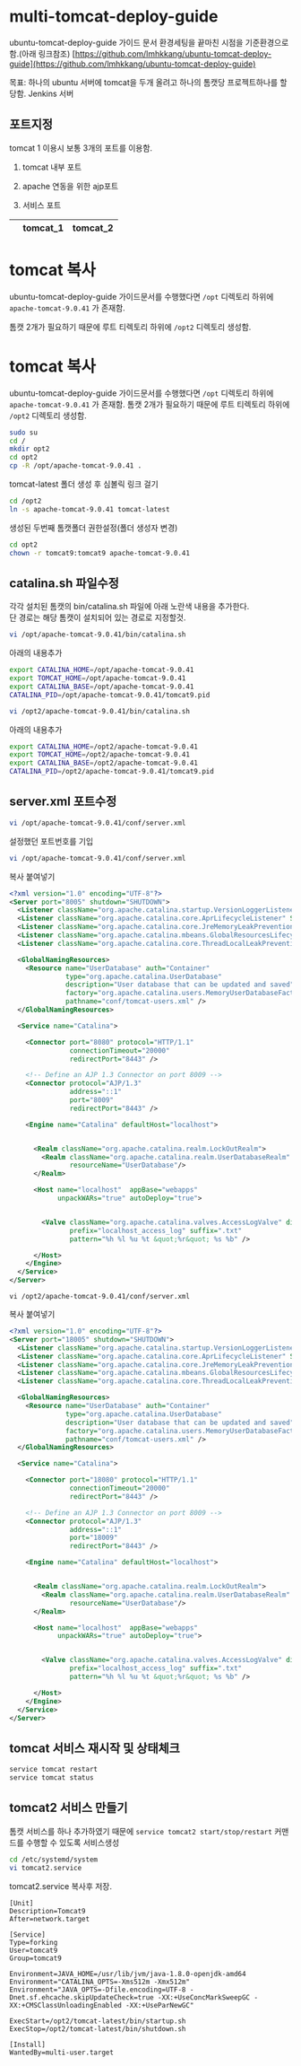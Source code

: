 
# multi-tomcat-deploy-guide

ubuntu-tomcat-deploy-guide 가이드 문서 환경세팅을 끝마친 시점을 기준환경으로 함.(아래 링크참조)  [https://github.com/lmhkkang/ubuntu-tomcat-deploy-guide](https://github.com/lmhkkang/ubuntu-tomcat-deploy-guide)

목표: 하나의 ubuntu 서버에 tomcat을 두개 올려고 하나의 톰캣당 프로젝트하나를 할당함. Jenkins 서버


## 포트지정

tomcat 1 이용시 보통 3개의 포트를 이용함.

1. tomcat 내부 포트

2. apache 연동을 위한 ajp포트

3. 서비스 포트

| |tomcat_1 |tomcat_2 |
|----------------|-------------------------------|-----------------------------|
# tomcat 복사

ubuntu-tomcat-deploy-guide 가이드문서를 수행했다면 `/opt` 디렉토리 하위에 `apache-tomcat-9.0.41` 가 존재함.

톰캣 2개가 필요하기 때문에 루트 티렉토리 하위에 `/opt2` 디렉토리 생성함.

# tomcat 복사

ubuntu-tomcat-deploy-guide 가이드문서를 수행했다면  `/opt`  디렉토리 하위에  `apache-tomcat-9.0.41`  가 존재함. 톰캣 2개가 필요하기 때문에 루트 티렉토리 하위에  `/opt2`  디렉토리 생성함.

```bash
sudo su
cd /
mkdir opt2
cd opt2
cp -R /opt/apache-tomcat-9.0.41 .

```

tomcat-latest 폴더 생성 후 심볼릭 링크 걸기

```bash
cd /opt2 
ln -s apache-tomcat-9.0.41 tomcat-latest

```

생성된 두번째 톰캣폴더 권한설정(폴더 생성자 변경)

```bash
cd opt2
chown -r tomcat9:tomcat9 apache-tomcat-9.0.41

```

## catalina.sh 파일수정

각각 설치된 톰캣의 bin/catalina.sh 파일에 아래 노란색 내용을 추가한다.  
단 경로는 해당 톰캣이 설치되어 있는 경로로 지정할것.

```bash
vi /opt/apache-tomcat-9.0.41/bin/catalina.sh

```

아래의 내용추가

```bash
export CATALINA_HOME=/opt/apache-tomcat-9.0.41
export TOMCAT_HOME=/opt/apache-tomcat-9.0.41
export CATALINA_BASE=/opt/apache-tomcat-9.0.41 
CATALINA_PID=/opt/apache-tomcat-9.0.41/tomcat9.pid

```

```bash
vi /opt2/apache-tomcat-9.0.41/bin/catalina.sh

```

아래의 내용추가

```bash
export CATALINA_HOME=/opt2/apache-tomcat-9.0.41
export TOMCAT_HOME=/opt2/apache-tomcat-9.0.41
export CATALINA_BASE=/opt2/apache-tomcat-9.0.41
CATALINA_PID=/opt2/apache-tomcat-9.0.41/tomcat9.pid

```

## server.xml 포트수정

```bash
vi /opt/apache-tomcat-9.0.41/conf/server.xml

```

설정했던 포트번호를 기입

```bash
vi /opt/apache-tomcat-9.0.41/conf/server.xml

```

복사 붙여넣기

```xml
<?xml version="1.0" encoding="UTF-8"?>
<Server port="8005" shutdown="SHUTDOWN">
  <Listener className="org.apache.catalina.startup.VersionLoggerListener" />
  <Listener className="org.apache.catalina.core.AprLifecycleListener" SSLEngine="on" />
  <Listener className="org.apache.catalina.core.JreMemoryLeakPreventionListener" />
  <Listener className="org.apache.catalina.mbeans.GlobalResourcesLifecycleListener" />
  <Listener className="org.apache.catalina.core.ThreadLocalLeakPreventionListener" />

  <GlobalNamingResources>
    <Resource name="UserDatabase" auth="Container"
              type="org.apache.catalina.UserDatabase"
              description="User database that can be updated and saved"
              factory="org.apache.catalina.users.MemoryUserDatabaseFactory"
              pathname="conf/tomcat-users.xml" />
  </GlobalNamingResources>

  <Service name="Catalina">

    <Connector port="8080" protocol="HTTP/1.1"
               connectionTimeout="20000"
               redirectPort="8443" />

    <!-- Define an AJP 1.3 Connector on port 8009 -->
    <Connector protocol="AJP/1.3"
               address="::1"
               port="8009"
               redirectPort="8443" />

    <Engine name="Catalina" defaultHost="localhost">


      <Realm className="org.apache.catalina.realm.LockOutRealm">
        <Realm className="org.apache.catalina.realm.UserDatabaseRealm"
               resourceName="UserDatabase"/>
      </Realm>

      <Host name="localhost"  appBase="webapps"
            unpackWARs="true" autoDeploy="true">


        <Valve className="org.apache.catalina.valves.AccessLogValve" directory="logs"
               prefix="localhost_access_log" suffix=".txt"
               pattern="%h %l %u %t &quot;%r&quot; %s %b" />

      </Host>
    </Engine>
  </Service>
</Server>

```

```
vi /opt2/apache-tomcat-9.0.41/conf/server.xml

```

복사 붙여넣기

```xml
<?xml version="1.0" encoding="UTF-8"?>
<Server port="18005" shutdown="SHUTDOWN">
  <Listener className="org.apache.catalina.startup.VersionLoggerListener" />
  <Listener className="org.apache.catalina.core.AprLifecycleListener" SSLEngine="on" />
  <Listener className="org.apache.catalina.core.JreMemoryLeakPreventionListener" />
  <Listener className="org.apache.catalina.mbeans.GlobalResourcesLifecycleListener" />
  <Listener className="org.apache.catalina.core.ThreadLocalLeakPreventionListener" />

  <GlobalNamingResources>
    <Resource name="UserDatabase" auth="Container"
              type="org.apache.catalina.UserDatabase"
              description="User database that can be updated and saved"
              factory="org.apache.catalina.users.MemoryUserDatabaseFactory"
              pathname="conf/tomcat-users.xml" />
  </GlobalNamingResources>

  <Service name="Catalina">

    <Connector port="18080" protocol="HTTP/1.1"
               connectionTimeout="20000"
               redirectPort="8443" />

    <!-- Define an AJP 1.3 Connector on port 8009 -->
    <Connector protocol="AJP/1.3"
               address="::1"
               port="18009"
               redirectPort="8443" />

    <Engine name="Catalina" defaultHost="localhost">


      <Realm className="org.apache.catalina.realm.LockOutRealm">
        <Realm className="org.apache.catalina.realm.UserDatabaseRealm"
               resourceName="UserDatabase"/>
      </Realm>

      <Host name="localhost"  appBase="webapps"
            unpackWARs="true" autoDeploy="true">


        <Valve className="org.apache.catalina.valves.AccessLogValve" directory="logs"
               prefix="localhost_access_log" suffix=".txt"
               pattern="%h %l %u %t &quot;%r&quot; %s %b" />

      </Host>
    </Engine>
  </Service>
</Server>

```

## tomcat 서비스 재시작 및 상태체크

```bash
service tomcat restart
service tomcat status

```

## tomcat2 서비스 만들기

톰캣 서비스를 하나 추가하였기 때문에  `service tomcat2 start/stop/restart`  커맨드를 수행할 수 있도록 서비스생성

```bash
cd /etc/systemd/system
vi tomcat2.service

```

tomcat2.service 복사후 저장.

```
[Unit]
Description=Tomcat9
After=network.target

[Service]
Type=forking
User=tomcat9
Group=tomcat9

Environment=JAVA_HOME=/usr/lib/jvm/java-1.8.0-openjdk-amd64
Environment="CATALINA_OPTS=-Xms512m -Xmx512m"
Environment="JAVA_OPTS=-Dfile.encoding=UTF-8 -Dnet.sf.ehcache.skipUpdateCheck=true -XX:+UseConcMarkSweepGC -XX:+CMSClassUnloadingEnabled -XX:+UseParNewGC"

ExecStart=/opt2/tomcat-latest/bin/startup.sh
ExecStop=/opt2/tomcat-latest/bin/shutdown.sh

[Install]
WantedBy=multi-user.target
```
<!--stackedit_data:
eyJoaXN0b3J5IjpbOTg1MjQ1MTk5LDExODE1MDQzMTJdfQ==
-->